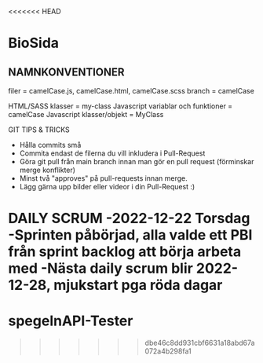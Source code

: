 <<<<<<< HEAD
# BioSida

NAMNKONVENTIONER
--------------------------------------
filer = camelCase.js, camelCase.html, camelCase.scss
branch = camelCase

HTML/SASS klasser = my-class
Javascript variablar och funktioner = camelCase
Javascript klasser/objekt = MyClass

GIT TIPS & TRICKS
- Hålla commits små 
- Commita endast de filerna du vill inkludera i Pull-Request
- Göra git pull från main branch innan man gör en pull request (förminskar merge konflikter)
- Minst två "approves" på pull-requests innan merge.
- Lägg gärna upp bilder eller videor i din Pull-Request :)


DAILY SCRUM
  -2022-12-22 Torsdag
    -Sprinten påbörjad, alla valde ett PBI från sprint backlog att börja arbeta med
    -Nästa daily scrum blir 2022-12-28, mjukstart pga röda dagar
=======
# spegelnAPI-Tester
>>>>>>> dbe46c8dd931cbf6631a18abd67a072a4b298fa1
